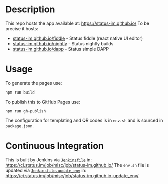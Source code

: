 # Description

This repo hosts the app available at: https://status-im.github.io/
To be precise it hosts:

* [status-im.github.io/fiddle](https://status-im.github.io/fiddle) - Status fiddle (react native UI editor)
* [status-im.github.io/nightly](https://status-im.github.io/nightly) - Status nightly builds
* [status-im.github.io/dapp](https://status-im.github.io/dapp) - Status simple DAPP

# Usage

To generate the pages use:
```
npm run build
```
To publish this to GitHub Pages use:
```
npm run gh-publish
```
The configuration for templating and QR codes is in `env.sh` and is sourced in `package.json`.

# Continuous Integration

This is built by Jenkins via [`Jenkinsfile`](./ci/Jenkinsfile) in:
https://ci.status.im/job/misc/job/status-im.github.io/
The `env.sh` file is updated via [`Jenkinsfile.update_env`](./ci/Jenkinsfile.update_env) in:
https://ci.status.im/job/misc/job/status-im.github.io-update_env/
